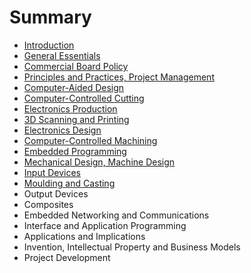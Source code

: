 # Summary

* [Introduction](README.md)
* [General Essentials](general_essentials.md)
* [Commercial Board Policy](commercial_board_policy.md)
* [Principles and Practices, Project Management](principles_and_practices,_project_management.md)
* [Computer-Aided Design](computer-aided_design.md)
* [Computer-Controlled Cutting](computer-controlled_cutting.md)
* [Electronics Production](electronics_production.md)
* [3D Scanning and Printing](3d_scanning_and_printing.md)
* [Electronics Design](electronics_design.md)
* [Computer-Controlled Machining](computer-controlled_machining.md)
* [Embedded Programming](embedded_programming.md)
* [Mechanical Design, Machine Design](mechanical_design,_machine_design.md)
* [Input Devices](input_devices.md)
* [Moulding and Casting](moulding_and_casting.md)
* Output Devices
* Composites
* Embedded Networking and Communications
* Interface and Application Programming
* Applications and Implications
* Invention, Intellectual Property and Business Models
* Project Development

